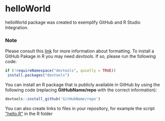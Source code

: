 # helloWorld
helloWorld package was created to exemplify GitHub and R Studio Integration.
### Note
Please consult this [link]( https://docs.github.com/en/get-started/writing-on-github/getting-startedwith-writing-and-formatting-on-github/basic-writing-and-formatting-syntax) for more information
about formatting.
To install a GitHub Pakage in R you may need *devtools*. If so, please run the following code:
```R
if (!requireNamespace("devtools", quietly = TRUE))
 install.packages("devtools")
```
You can install an R package that is publicly available in GitHub by using the following code
(replacing **GitHubName/repo** with the correct information):
```R
devtools::install_github('GitHubName/repo')
```
You can also create links to files in your repository, for example the script ["hello.R"](R/hello.R)
in the R folder
